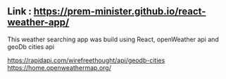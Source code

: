 ## Link : https://prem-minister.github.io/react-weather-app/

This weather searching app was build using React, openWeather api and geoDb cities api

https://rapidapi.com/wirefreethought/api/geodb-cities
<br>
https://home.openweathermap.org/
